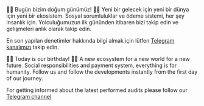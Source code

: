 🚀🚀 Bugün bizim doğum günümüz!  🚀🚀
 Yeni bir gelecek için yeni bir dünya için yeni bir ekosistem.  Sosyal sorumluluklar ve ödeme sistemi, her şey insanlık için.  Yolculuğumuzun ilk gününden itibaren bizi takip edin ve gelişmeleri anlık olarak takip edin.

 En son yapılan denetimler hakkında bilgi almak için lütfen [Telegram kanalımızı](https://t.me/fetihcoin) takip edin.

🚀🚀 Today is our birthday!  🚀🚀
A new ecosystem for a new world for a new future. Social responsibilities and payment system, everything is for humanity. Follow us and follow the developments instantly from the first day of our journey. 

For getting informed about the latest performed audits please follow our [Telegram channel](https://t.me/fetihcoin)
